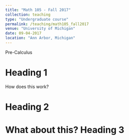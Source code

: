 ```yaml
---
title: "Math 105 - Fall 2017"
collection: teaching
type: "Undergraduate course"
permalink: /teaching/math105_fall2017
venue: "University of Michigan"
date: 09-04-2017
location: "Ann Arbor, Michigan"
---
```

Pre-Calculus

Heading 1
======
How does this work?

Heading 2
======
What about this?
Heading 3
======
